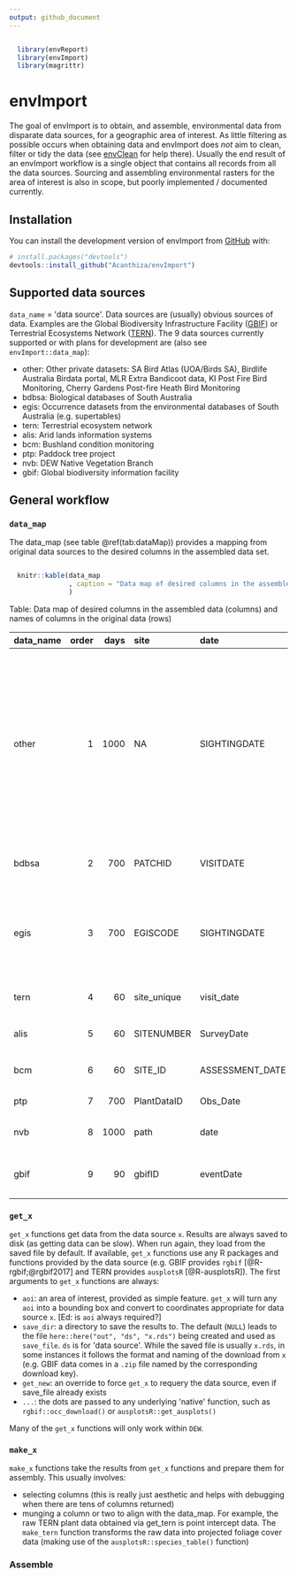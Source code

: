 ```yaml
---
output: github_document
---
```


<!-- README.md is generated from README.Rmd. Please edit that file -->




```r

  library(envReport)
  library(envImport)
  library(magrittr)
```

# envImport

<!-- badges: start -->
<!-- badges: end -->

The goal of envImport is to obtain, and assemble, environmental data from disparate data sources, for a geographic area of interest. As little filtering as possible occurs when obtaining data and envImport does _not_ aim to clean, filter or tidy the data (see [envClean](https://acanthiza.github.io/envClean/) for help there). Usually the end result of an envImport workflow is a single object that contains all records from all the data sources. Sourcing and assembling environmental rasters for the area of interest is also in scope, but poorly implemented / documented currently.

## Installation

You can install the development version of envImport from [GitHub](https://github.com/) with:

``` r
# install.packages("devtools")
devtools::install_github("Acanthiza/envImport")
```

## Supported data sources

`data_name` = 'data source'. Data sources are (usually) obvious sources of data. Examples are the Global Biodiversity Infrastructure Facility ([GBIF](https://www.gbif.org/)) or Terrestrial Ecosystems Network ([TERN](https://www.tern.org.au/)). The 9 data sources currently supported or with plans for development are (also see `envImport::data_map`):

* other: Other private datasets: SA Bird Atlas (UOA/Birds SA), Birdlife Australia Birdata portal, MLR Extra Bandicoot data, KI Post Fire Bird Monitoring, Cherry Gardens Post-fire Heath Bird Monitoring
* bdbsa: Biological databases of South Australia
* egis: Occurrence datasets from the environmental databases of South Australia (e.g. supertables)
* tern: Terrestrial ecosystem network
* alis: Arid lands information systems
* bcm: Bushland condition monitoring
* ptp: Paddock tree project
* nvb: DEW Native Vegetation Branch
* gbif: Global biodiversity information facility

## General workflow

### `data_map`

The data_map (see table @ref(tab:dataMap)) provides a mapping from original data sources to the desired columns in the assembled data set.


```r

  knitr::kable(data_map
               , caption = "Data map of desired columns in the assembled data (columns) and names of columns in the original data (rows)"
               )
```



Table: Data map of desired columns in the assembled data (columns) and names of columns in the original data (rows)

|data_name | order| days|site        |date            |lat             |long             |original_name            |nsx          |occ     |occ_derivation |survey_nr |survey     |ind |ind_derivation             |rel_metres                    |rel_metres_derivation |sens         |lifeform  |lifespan |cover            |cover_code |quad_x       |quad_y       |epbc_status     |npw_staus        |method           |desc                                                                                                                                                                                            |data_name_use |
|:---------|-----:|----:|:-----------|:---------------|:---------------|:----------------|:------------------------|:------------|:-------|:--------------|:---------|:----------|:---|:--------------------------|:-----------------------------|:---------------------|:------------|:---------|:--------|:----------------|:----------|:------------|:------------|:---------------|:----------------|:----------------|:-----------------------------------------------------------------------------------------------------------------------------------------------------------------------------------------------|:-------------|
|other     |     1| 1000|NA          |SIGHTINGDATE    |LATITUDE        |LONGITUDE        |SPECIES                  |NA           |Present |NA             |SURVEYNR  |SURVEYNAME |NA  |NA                         |maxDist                       |NA                    |NA           |NA        |NA       |NA               |NA         |NA           |NA           |NA              |NA               |METHODDESC       |Other private datasets: SA Bird Atlas (UOA/Birds SA), Birdlife Australia Birdata portal, MLR Extra Bandicoot data, KI Post Fire Bird Monitoring, Cherry Gardens Post-fire Heath Bird Monitoring |OTHER         |
|bdbsa     |     2|  700|PATCHID     |VISITDATE       |LATITUDE        |LONGITUDE        |SPECIES                  |NSXCODE      |occ     |NUMOBSERVED    |SURVEYNR  |SURVEYNAME |ind |ISINDIGENOUSFLAG           |rel_metres                    |RELIABNR              |NA           |MUIRCODE  |LIFESPAN |COVER            |COVCODE    |VEGQUADSIZE1 |VEGQUADSIZE2 |ESACTSTATUSCODE |NPWACTSTATUSCODE |METHODDESC       |Biological databases of South Australia                                                                                                                                                         |BDBSA         |
|egis      |     3|  700|EGISCODE    |SIGHTINGDATE    |LATITUDE        |LONGITUDE        |SPECIES                  |NSXCODE      |occ     |NUMOBSERVED    |SURVEYNR  |SURVEYNAME |ind |ISINDIGENOUSFLAG           |rel_metres                    |RELIABNR              |DISTRIBNDESC |NA        |NA       |NA               |NA         |NA           |NA           |ESACTSTATUSCODE |NPWACTSTATUSCODE |METHODDESC       |Occurrence datasets from the environmental databases of South Australia (e.g. supertables)                                                                                                      |EGIS          |
|tern      |     4|   60|site_unique |visit_date      |latitude        |longitude        |species                  |NA           |NA      |NA             |NA        |NA         |NA  |NA                         |NA                            |NA                    |NA           |lifeform  |NA       |cover            |NA         |quadX        |quadY        |NA              |NA               |NA               |Terrestrial ecosystem network                                                                                                                                                                   |TERN          |
|alis      |     5|   60|SITENUMBER  |SurveyDate      |LATITUDE        |LONGITUDE        |LegacyName               |NSXCode      |NA      |NA             |NA        |NA         |NA  |NA                         |NA                            |NA                    |NA           |Lifeform  |LIFESPAN |Cover            |NA         |NA           |NA           |NA              |NA               |NA               |Arid lands information systems                                                                                                                                                                  |ALIS          |
|bcm       |     6|   60|SITE_ID     |ASSESSMENT_DATE |LATITUDE        |LONGITUDE        |Species                  |Old_NSX_Code |NA      |NA             |NA        |NA         |ind |isIndigenous               |NA                            |NA                    |NA           |NA        |NA       |NA               |NA         |X_DIM        |Y_DIM        |NA              |NA               |NA               |Bushland condition monitoring                                                                                                                                                                   |BCM           |
|ptp       |     7|  700|PlantDataID |Obs_Date        |LATITUDE        |LONGITUDE        |Scientific_name_original |NSXCODE      |NA      |NA             |NA        |NA         |ind |Native_Introduced_original |NA                            |NA                    |NA           |Life_form |NA       |NA               |COVCODE    |NA           |NA           |NA              |NA               |NA               |Paddock tree project                                                                                                                                                                            |PTP           |
|nvb       |     8| 1000|path        |date            |lat             |lon              |Spp                      |NA           |NA      |NA             |NA        |NA         |NA  |NA                         |NA                            |NA                    |NA           |NA        |NA       |NA               |NA         |NA           |NA           |NA              |NA               |NA               |DEW Native Vegetation Branch                                                                                                                                                                    |NVB           |
|gbif      |     9|   90|gbifID      |eventDate       |decimalLatitude |decimalLongitude |species                  |organismID   |NA      |NA             |NA        |NA         |NA  |NA                         |coordinateUncertaintyInMeters |NA                    |NA           |NA        |NA       |organismQuantity |NA         |NA           |NA           |NA              |NA               |samplingProtocol |Global biodiversity information facility                                                                                                                                                        |GBIF          |



### `get_x`

`get_x` functions get data from the data source `x`. Results are always saved to disk (as getting data can be slow). When run again, they load from the saved file by default. If available, `get_x` functions use any R packages and functions provided by the data source (e.g. GBIF provides `rgbif` [@R-rgbif;@rgbif2017] and TERN provides `ausplotsR` [@R-ausplotsR]). The first arguments to `get_x` functions are always:

* `aoi`: an area of interest, provided as simple feature. `get_x` will turn any `aoi` into a bounding box and convert to coordinates appropriate for data source `x`. [Ed: is `aoi` always required?]
* `save_dir`: a directory to save the results to. The default (`NULL`) leads to the file `here::here("out", "ds", "x.rds")` being created and used as `save_file`. `ds` is for 'data source'. While the saved file is usually `x.rds`, in some instances it follows the format and naming of the download from `x` (e.g. GBIF data comes in a `.zip` file named by the corresponding download key).
* `get_new`: an override to force `get_x` to requery the data source, even if save_file already exists
* `...`: the dots are passed to any underlying 'native' function, such as `rgbif::occ_download()` or `ausplotsR::get_ausplots()`

Many of the `get_x` functions will only work within `DEW`.

### `make_x`

`make_x` functions take the results from `get_x` functions and prepare them for assembly. This usually involves:

* selecting columns (this is really just aesthetic and helps with debugging when there are tens of columns returned)
* munging a column or two to align with the data_map. For example, the raw TERN plant data obtained via get_tern is point intercept data. The `make_tern` function transforms the raw data into projected foliage cover data (making use of the `ausplotsR::species_table()` function)

### Assemble


